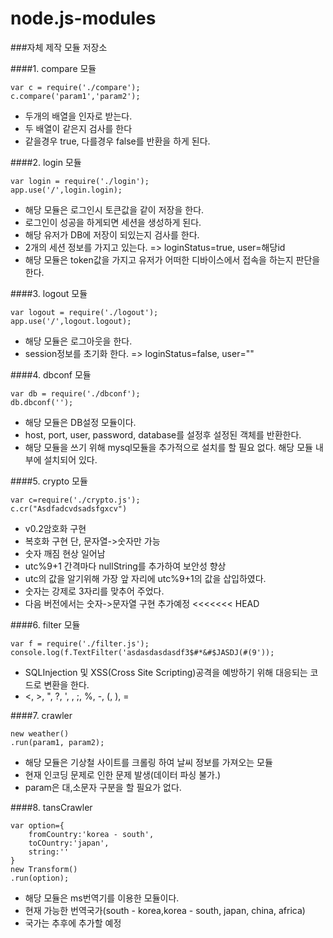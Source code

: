# node.js-modules

###자체 제작 모듈 저장소

####1. compare 모듈
```
var c = require('./compare');
c.compare('param1','param2');
```
 - 두개의 배열을 인자로 받는다.
 - 두 배열이 같은지 검사를 한다
 - 같을경우 true, 다를경우 false를 반환을 하게 된다.
 
####2. login 모듈
```
var login = require('./login');
app.use('/',login.login);
```
 - 해당 모듈은 로그인시 토큰값을 같이 저장을 한다.
 - 로그인이 성공을 하게되면 세션을 생성하게 된다.
 - 해당 유저가 DB에 저장이 되있는지 검사를 한다.
 - 2개의 세션 정보를 가지고 있는다. => loginStatus=true, user=해당id
 - 해당 모듈은 token값을 가지고 유저가 어떠한 디바이스에서 접속을 하는지 판단을 한다.

####3. logout 모듈
```
var logout = require('./logout');
app.use('/',logout.logout);
```
 - 해당 모듈은 로그아웃을 한다.
 - session정보를 초기화 한다. => loginStatus=false, user=""

####4. dbconf 모듈
```
var db = require('./dbconf');
db.dbconf('');
```
 - 해당 모듈은 DB설정 모듈이다.
 - host, port, user, password, database를 설정후 설정된 객체를 반환한다.
 - 해당 모듈을 쓰기 위해 mysql모듈을 추가적으로 설치를 할 필요 없다. 해당 모듈 내부에 설치되어 있다.

####5. crypto 모듈
```
var c=require('./crypto.js');
c.cr("Asdfadcvdsadsfgxcv")
```
 - v0.2암호화 구현
 - 복호화 구현 단, 문자열->숫자만 가능
 - 숫자 깨짐 현상 일어남
 - utc%9+1 간격마다 nullString를 추가하여 보안성 향상
 - utc의 값을 알기위해 가장 앞 자리에 utc%9+1의 값을 삽입하였다.
 - 숫자는 강제로 3자리를 맞추어 주었다.
 - 다음 버전에서는 숫자->문자열 구현 추가예정
<<<<<<< HEAD

####6. filter 모듈
```
var f = require('./filter.js');
console.log(f.TextFilter('asdasdasdasdf3$#*&#$JASDJ(#(9'));
```
 - SQLInjection 및 XSS(Cross Site Scripting)공격을 예방하기 위해 대응되는 코드로 변환을 한다.
 - <, >, ", ?, ', \, ;, %, -, (, ), =

####7. crawler
```
new weather()
.run(param1, param2);
```
  - 해당 모듈은 기상철 사이트를 크롤링 하여 날씨 정보를 가져오는 모듈
  - 현재 인코딩 문제로 인한 문제 발생(데이터 파싱 불가.) 
  - param은 대,소문자 구분을 할 필요가 없다.

####8. tansCrawler
```
var option={
	fromCountry:'korea - south',
	toCOuntry:'japan',
	string:''
}
new Transform()
.run(option);
```
  - 해당 모듈은 ms번역기를 이용한 모듈이다.
  - 현재 가능한 번역국가(south - korea,korea - south, japan, china, africa)
  - 국가는 추후에 추가할 예정